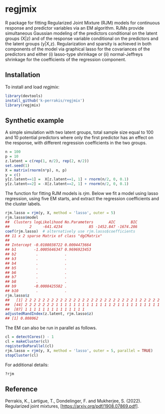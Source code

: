 # regjmix

R package for fitting Regularized Joint Mixture (RJM) models for continuous response and predictor variables via an EM algorithm. RJMs provide simultaneous Gaussian modeling of the predictors conditional on the latent groups (X\|z) and of the response variable conditional on the predictors and the latent groups (y\|X,z). Regularization and sparsity is achieved in both components of the model via graphical lasso for the covariances of the predictors and either (i) lasso-type shrinkage or (ii) normal-Jeffreys shrinkage for the coefficients of the regression component.

## Installation

To install and load *regjmix*:

``` r
library(devtools)
install_github('k-perrakis/regjmix')
library(regjmix)
```

## Synthetic example

A simple simulation with two latent groups, total sample size equal to 100 and 10 potential predictors where only the first predictor has an effect on the response, with different regression coefficients in the two groups. 

``` r
n = 100
p = 10
z.latent = c(rep(1, n/2), rep(2, n/2))
set.seed(1)
X = matrix(rnorm(n*p), n, p)
y = c()
y[z.latent==1] =  X[z.latent==1, 1] + rnorm(n/2, 0, 0.1)
y[z.latent==2] = -X[z.latent==2, 1] + rnorm(n/2, 0, 0.1)
```

The function for fitting RJM models is *rjm*. Below we fit a model using lasso regression, using five EM starts, and extract the regression coefficients and the cluster labels.

``` r
rjm.lasso = rjm(y, X, method = 'lasso', outer = 5)
rjm.lasso$model
##  Clusters logLikelihood No.Parameters       AIC       BIC
##         2     -641.4234            85 -1452.847 -1674.286
coef(rjm.lasso)  # alternatively use rjm.lasso$coefficients
## 11 x 2 sparse Matrix of class "dgCMatrix"
##                                     
## Intercept -0.0108038722 0.0004473664
## b1        -1.0005646347 0.9696923453
## b2         .            .           
## b3         .            .           
## b4         .            .           
## b5         .            .           
## b6         .            .           
## b7         .            .           
## b8         .            .           
## b9        -0.0008425582 .           
## b10        .            .
rjm.lasso$z
##   [1] 2 2 2 2 2 2 2 2 2 2 2 2 2 2 2 2 2 2 2 2 2 2 2 2 2 1 2 2 2 2 2 2 2 1 2 2 2 1 2 2 2 2 2
##  [44] 2 2 2 2 2 2 2 1 1 1 1 1 1 1 1 1 1 1 1 1 2 1 1 1 1 1 1 1 1 1 1 1 1 1 1 2 1 1 1 1 1 1 1
##  [87] 1 1 1 1 1 1 1 1 1 1 1 1 1 1
adjustedRandIndex(z.latent, rjm.lasso$z)
## [1] 0.808062
```

The EM can also be run in parallel as follows.

``` r
cl = detectCores() - 1
cl = makeCluster(cl)
registerDoParallel(cl)
rjm.lasso = rjm(y, X, method = 'lasso', outer = 5, parallel = TRUE)
stopCluster(cl)
```

For additional details:

``` r
?rjm 
```

## Reference
Perrakis, K., Lartigue, T., Dondelinger, F. and Mukherjee, S. (2022). Regularized joint mixtures, [https://arxiv.org/pdf/1908.07869.pdf].

